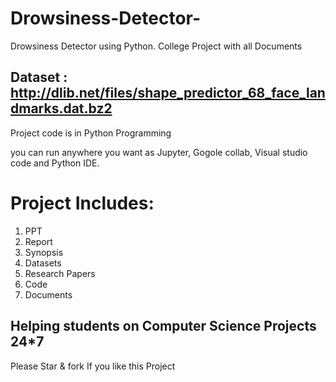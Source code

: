 # Drowsiness-Detector-
 Drowsiness Detector using Python. College Project with all Documents


## Dataset :  http://dlib.net/files/shape_predictor_68_face_landmarks.dat.bz2


Project code is in Python Programming 

you can run anywhere you want as Jupyter, Gogole collab, Visual studio code and Python IDE.

# Project Includes: 
1. PPT
2. Report
3. Synopsis
4. Datasets
5. Research Papers
6. Code
7. Documents




## Helping students on Computer Science Projects 24*7 

Please Star & fork If you like this Project

